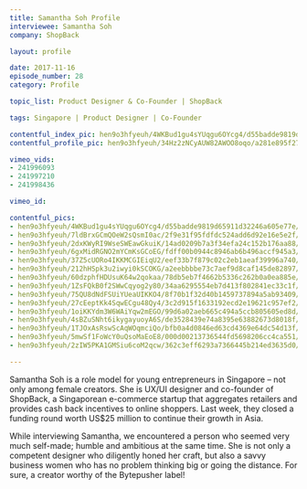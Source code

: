 ```yaml
---
title: Samantha Soh Profile
interviewee: Samantha Soh
company: ShopBack

layout: profile

date: 2017-11-16
episode_number: 28
category: Profile

topic_list: Product Designer & Co-Founder | ShopBack

tags: Singapore | Product Designer | Co-Founder

contentful_index_pic: hen9o3hfyeuh/4WKBud1gu4sYUqgu6OYcg4/d55badde9819d65911d32246a605e77e/Samantha_Soh_Profile.jpg
contentful_profile_pic: hen9o3hfyeuh/34Hz2zNCyAUW82AWOO8oqo/a281e895f273081dfb647be76f408694/Samantha_Soh_Blue_Frame.jpg

vimeo_vids:
- 241996093
- 241997210
- 241998436

vimeo_id: 

contentful_pics:
- hen9o3hfyeuh/4WKBud1gu4sYUqgu6OYcg4/d55badde9819d65911d32246a605e77e/Samantha_Soh_Profile.jpg
- hen9o3hfyeuh/7ldBrxGCmQOeW2sQsmI0ac/2f9e31f95fdfdc524add6d92e16e5e2f/ShopBack_Entrance.jpg
- hen9o3hfyeuh/2dxKWyRI9WseSWEawGkuiK/14ad0209b7a3f34efa24c152b176aa88/Office_6.jpg
- hen9o3hfyeuh/6gxMidRGNO2mYCmKsGCoEG/fdff00b0944c8946ab6b496accf945a3/Trophy.jpg
- hen9o3hfyeuh/37Z5cUORo4IKKMCGIEiqU2/eef33b7f879c02c2eb1aeaf39996a740/Office_04.jpg
- hen9o3hfyeuh/212hHSpk3u2iwyi0kSCOKG/a2eebbbbe73c7aef9d8caf145de82897/Japanese_Cat.jpg
- hen9o3hfyeuh/60dzphfHDUsuK64w2qokaa/78db5eb7f4662b5336c262b0a0ea885e/Office_01.jpg
- hen9o3hfyeuh/1ZsFQkB0f2SWwCqyog2y80/34aa6295554eb7d413f802841ec33c1f/Office_02.jpg
- hen9o3hfyeuh/75QU8dNdFSUiYUeaUIKKO4/8f70b1f32d40b1459737894a5ab93409/Office_03.jpg
- hen9o3hfyeuh/27cEeptKk4SqwECgu48Qy4/3c2d915f1633192ecd2e19621c957ef2/Office_5.jpg
- hen9o3hfyeuh/1oiKKYdm3W6WAiYqw2mEGO/99d6a02aeb665c494a5ccb805605ed8d/Team_Wall.jpg
- hen9o3hfyeuh/4sBZuSNht6ikygayuoyA6S/de3528439e74a8395e63882673d8018f/Vader_Flag.jpg
- hen9o3hfyeuh/1TJOxAsRswScAqWOqmciQo/bfb0a4d0846ed63cd4369e64dc54d13f/Office_6-2.jpg
- hen9o3hfyeuh/5mwSf1FoWcY0uQsoMaEoE8/000d00213736544fd5698206cc4ca551/ShopBack_Bar.jpg
- hen9o3hfyeuh/2zIW5PKA1GMSiu6coM2qcw/362c3eff6293a7366445b214ed3635d0/Samantha_Soh_02.jpg

---
```


Samantha Soh is a role model for young entrepreneurs in Singapore – not only among female creators. She is UX/UI designer and co-founder of ShopBack, a Singaporean e-commerce startup that aggregates retailers and provides cash back incentives to online shoppers. Last week, they closed a funding round worth US$25 million to continue their growth in Asia.

While interviewing Samantha, we encountered a person who seemed very much self-made; humble and ambitious at the same time. She is not only a competent designer who diligently honed her craft, but also a savvy business women who has no problem thinking big or going the distance. For sure, a creator worthy of the Bytepusher label!
